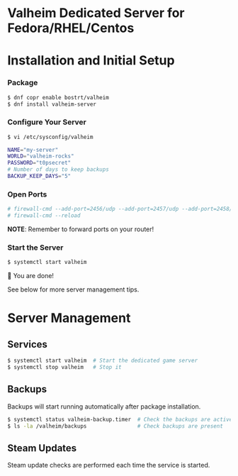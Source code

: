 # Valheim Dedicated Server for Fedora/RHEL/Centos

# Installation and Initial Setup

### Package
```bash
$ dnf copr enable bostrt/valheim 
$ dnf install valheim-server
```

### Configure Your Server

```bash
$ vi /etc/sysconfig/valheim

NAME="my-server"
WORLD="valheim-rocks"
PASSWORD="t0psecret"
# Number of days to keep backups
BACKUP_KEEP_DAYS="5"
```

### Open Ports
```bash
# firewall-cmd --add-port=2456/udp --add-port=2457/udp --add-port=2458/udp --add-port=2456/tcp --add-port=2457/tcp --add-port=2458/tcp --permanent
# firewall-cmd --reload 
```

**NOTE**: Remember to forward ports on your router!

### Start the Server

```bash
$ systemctl start valheim
```

🚀 You are done! 

See below for more server management tips.



# Server Management

## Services

```bash
$ systemctl start valheim  # Start the dedicated game server
$ systemctl stop valheim   # Stop it
```

## Backups

Backups will start running automatically after package installation.  

```bash
$ systemctl status valheim-backup.timer  # Check the backups are active
$ ls -la /valheim/backups                # Check backups are present
```

## Steam Updates

Steam update checks are performed each time the service is started.
